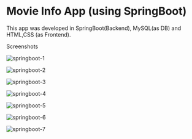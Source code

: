 # Movie Info App (using SpringBoot)

This app was developed in SpringBoot(Backend), MySQL(as DB) and HTML,CSS (as Frontend).

Screenshots

![springboot-1](https://user-images.githubusercontent.com/70810395/179403313-6c1bb28f-eaa4-45d6-b8ce-038673b3a0ec.png)


![springboot-2](https://user-images.githubusercontent.com/70810395/179403315-397a9a4d-5ea5-46f8-8ceb-ab24b515caef.png)


![springboot-3](https://user-images.githubusercontent.com/70810395/179403316-169f45d4-a2db-4546-b0a1-1c593e39f542.png)


![springboot-4](https://user-images.githubusercontent.com/70810395/179403317-2f77628e-2524-44b7-942c-54595463ccd5.png)


![springboot-5](https://user-images.githubusercontent.com/70810395/179403319-4baf2ded-166b-4ad5-a8c9-23276e4e5c96.png)


![springboot-6](https://user-images.githubusercontent.com/70810395/179403322-9f26646b-362c-4ea4-bd4e-95bf852121ab.png)


![springboot-7](https://user-images.githubusercontent.com/70810395/179403323-dcfa1a66-c7b9-4d88-8341-2aec5c75b2e5.png)

